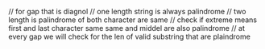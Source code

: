 // for gap that is diagnol
// one length string is always palindrome
// two length is palindrome of both character are same
// check if extreme means first and last character same same and middel are also palindrome
// at every gap we will check for the len of valid substring that are plaindrome